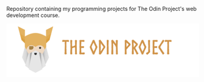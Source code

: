 Repository containing my programming projects for The Odin Project's web development course.

<div align="center">

<img alt="the-odin-project-logo" src="images\the-odin-project-logo.png">

</div>